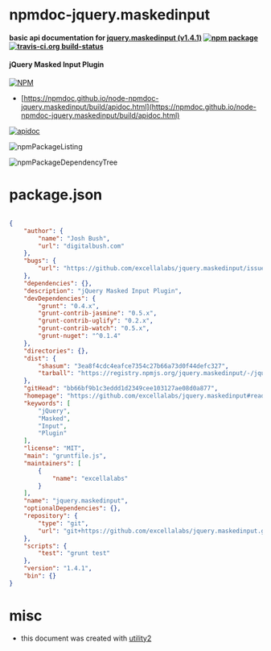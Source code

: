 # npmdoc-jquery.maskedinput

#### basic api documentation for  [jquery.maskedinput (v1.4.1)](https://github.com/excellalabs/jquery.maskedinput#readme)  [![npm package](https://img.shields.io/npm/v/npmdoc-jquery.maskedinput.svg?style=flat-square)](https://www.npmjs.org/package/npmdoc-jquery.maskedinput) [![travis-ci.org build-status](https://api.travis-ci.org/npmdoc/node-npmdoc-jquery.maskedinput.svg)](https://travis-ci.org/npmdoc/node-npmdoc-jquery.maskedinput)

#### jQuery Masked Input Plugin

[![NPM](https://nodei.co/npm/jquery.maskedinput.png?downloads=true&downloadRank=true&stars=true)](https://www.npmjs.com/package/jquery.maskedinput)

- [https://npmdoc.github.io/node-npmdoc-jquery.maskedinput/build/apidoc.html](https://npmdoc.github.io/node-npmdoc-jquery.maskedinput/build/apidoc.html)

[![apidoc](https://npmdoc.github.io/node-npmdoc-jquery.maskedinput/build/screenCapture.buildCi.browser.%252Ftmp%252Fbuild%252Fapidoc.html.png)](https://npmdoc.github.io/node-npmdoc-jquery.maskedinput/build/apidoc.html)

![npmPackageListing](https://npmdoc.github.io/node-npmdoc-jquery.maskedinput/build/screenCapture.npmPackageListing.svg)

![npmPackageDependencyTree](https://npmdoc.github.io/node-npmdoc-jquery.maskedinput/build/screenCapture.npmPackageDependencyTree.svg)



# package.json

```json

{
    "author": {
        "name": "Josh Bush",
        "url": "digitalbush.com"
    },
    "bugs": {
        "url": "https://github.com/excellalabs/jquery.maskedinput/issues"
    },
    "dependencies": {},
    "description": "jQuery Masked Input Plugin",
    "devDependencies": {
        "grunt": "0.4.x",
        "grunt-contrib-jasmine": "0.5.x",
        "grunt-contrib-uglify": "0.2.x",
        "grunt-contrib-watch": "0.5.x",
        "grunt-nuget": "^0.1.4"
    },
    "directories": {},
    "dist": {
        "shasum": "3ea8f4cdc4eafce7354c27b66a73d0f44defc327",
        "tarball": "https://registry.npmjs.org/jquery.maskedinput/-/jquery.maskedinput-1.4.1.tgz"
    },
    "gitHead": "bb66bf9b1c3eddd1d2349cee103127ae08d0a877",
    "homepage": "https://github.com/excellalabs/jquery.maskedinput#readme",
    "keywords": [
        "jQuery",
        "Masked",
        "Input",
        "Plugin"
    ],
    "license": "MIT",
    "main": "gruntfile.js",
    "maintainers": [
        {
            "name": "excellalabs"
        }
    ],
    "name": "jquery.maskedinput",
    "optionalDependencies": {},
    "repository": {
        "type": "git",
        "url": "git+https://github.com/excellalabs/jquery.maskedinput.git"
    },
    "scripts": {
        "test": "grunt test"
    },
    "version": "1.4.1",
    "bin": {}
}
```



# misc
- this document was created with [utility2](https://github.com/kaizhu256/node-utility2)
